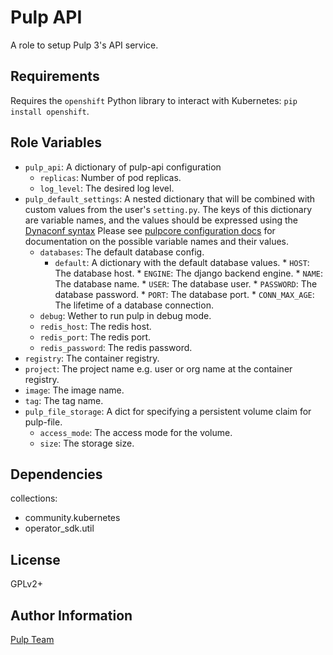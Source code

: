Pulp API
========

A role to setup Pulp 3's API service.

Requirements
------------

Requires the `openshift` Python library to interact with Kubernetes: `pip install openshift`.

Role Variables
--------------

* `pulp_api`: A dictionary of pulp-api configuration
    * `replicas`: Number of pod replicas.
    * `log_level`: The desired log level.
* `pulp_default_settings`: A nested dictionary that will be combined with custom values from the user's
    `setting.py`. The keys of this dictionary are variable names, and the values should be expressed using the
    [Dynaconf syntax](https://dynaconf.readthedocs.io/en/latest/guides/environment_variables.html#precedence-and-type-casting)
    Please see [pulpcore configuration docs](https://docs.pulpproject.org/en/master/nightly/installation/configuration.html#id2)
    for documentation on the possible variable names and their values.
    * `databases`: The default database config.
        * `default`: A dictionary with the default database values.
              * `HOST`: The database host.
              * `ENGINE`: The django backend engine.
              * `NAME`: The database name.
              * `USER`: The database user.
              * `PASSWORD`: The database password.
              * `PORT`: The database port.
              * `CONN_MAX_AGE`: The lifetime of a database connection.
    * `debug`: Wether to run pulp in debug mode.
    * `redis_host`: The redis host.
    * `redis_port`: The redis port.
    * `redis_password`: The redis password.
* `registry`: The container registry.
* `project`: The project name e.g. user or org name at the container registry.
* `image`: The image name.
* `tag`: The tag name.
* `pulp_file_storage`: A dict for specifying a persistent volume claim for pulp-file.
    * `access_mode`: The access mode for the volume.
    * `size`: The storage size.

Dependencies
------------

collections:

  - community.kubernetes
  - operator_sdk.util

License
-------

GPLv2+

Author Information
------------------

[Pulp Team](https://pulpproject.org/)
